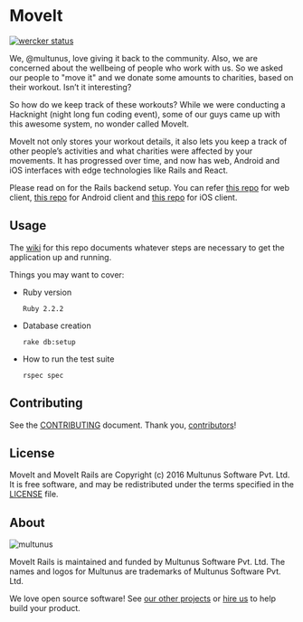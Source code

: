 # MoveIt

[![wercker status](https://app.wercker.com/status/528c952731a691bba909c22b0b7fbe62/m "wercker status")](https://app.wercker.com/project/bykey/528c952731a691bba909c22b0b7fbe62)

We, @multunus, love giving it back to the community. Also, we are concerned about
the wellbeing of people who work with us. So we asked our people to "move it" and
we donate some amounts to charities, based on their workout. Isn’t it interesting?

So how do we keep track of these workouts? While we were conducting a Hacknight
(night long fun coding event), some of our guys came up with this awesome system,
no wonder called MoveIt.

MoveIt not only stores your workout details, it also lets you keep a track of
other people’s activities and what charities were affected by your movements. It
has progressed over time, and now has web, Android and iOS interfaces with edge
technologies like Rails and React.

Please read on for the Rails backend setup. You can refer [this repo](https://github.com/multunus/moveit-shared-client)
for web client, [this repo](https://github.com/multunus/moveit-react-native) for
Android client and [this repo](https://github.com/multunus/moveit-ios) for iOS client.

## Usage

The [wiki](https://github.com/multunus/moveit-rails/wiki) for this repo documents whatever steps are necessary to get the application up and running.

Things you may want to cover:

- Ruby version

  ```Ruby 2.2.2```

- Database creation

  ```rake db:setup```

- How to run the test suite

  ```rspec spec```

## Contributing

See the [CONTRIBUTING] document.
Thank you, [contributors]!

  [CONTRIBUTING]: CONTRIBUTING.md
  [contributors]: https://github.com/multunus/moveit-rails/graphs/contributors

## License

MoveIt and MoveIt Rails are Copyright (c) 2016 Multunus Software Pvt. Ltd.
It is free software, and may be redistributed
under the terms specified in the [LICENSE] file.

  [LICENSE]: /LICENSE

## About

![multunus](https://s3.amazonaws.com/multunus-images/Multunus_Logo_Vector_resized.png)

MoveIt Rails is maintained and funded by Multunus Software Pvt. Ltd.
The names and logos for Multunus are trademarks of Multunus Software Pvt. Ltd.

We love open source software!
See [our other projects][community]
or [hire us][hire] to help build your product.

  [community]: http://www.multunus.com/community?utm_source=github
  [hire]: http://www.multunus.com/contact?utm_source=github
